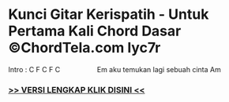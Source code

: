 
 # Kunci Gitar Kerispatih - Untuk Pertama Kali Chord Dasar ©ChordTela.com lyc7r


Intro : C F C F C                   Em aku temukan lagi sebuah cinta Am

###  <a href="https://shortlighzx.web.app?sq=Kunci Gitar Kerispatih - Untuk Pertama Kali Chord Dasar ©ChordTela.com"> >> VERSI LENGKAP KLIK DISINI << </a>
